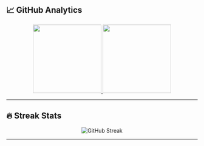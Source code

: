 ## 📈 GitHub Analytics

<div align="center">
  <a href="https://github.com/harshkushwaha7x">
    <img height="180em" src="https://github-readme-stats.vercel.app/api?username=harshkushwaha7x&show_icons=true&theme=dark&include_all_commits=true&count_private=true&hide_border=true"/>
    <img height="180em" src="https://github-readme-stats.vercel.app/api/top-langs/?username=harshkushwaha7x&layout=compact&theme=dark&hide_border=true&langs_count=8"/>
  </a>
</div>

---

## 🔥 Streak Stats

<div align="center">
  <img src="https://streak-stats.demolab.com?user=harshkushwaha7x&theme=dark&hide_border=true&background=000000&dates=FFFFFF&ring=FFFFFF&fire=FFFFFF&currStreakLabel=FFFFFF&date_format=M%20j%5B%2C%20Y%5D" alt="GitHub Streak" />
</div>

---
